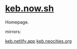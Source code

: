 # [keb.now.sh](https://keb.now.sh)

Homepage.

mirrors:

[keb.netlify.app](https://keb.netlify.app)
[keb.neocities.org](https://keb.neocities.org/)